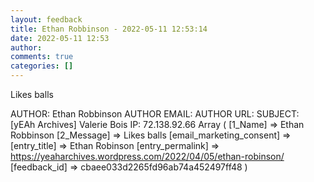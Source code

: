 ```yaml
---
layout: feedback
title: Ethan Robbinson - 2022-05-11 12:53:14
date: 2022-05-11 12:53
author: 
comments: true
categories: []
---
```

Likes balls
<!--more-->
AUTHOR: Ethan Robbinson
AUTHOR EMAIL: 
AUTHOR URL: 
SUBJECT: [yEAh Archives] Valerie Bois
IP: 72.138.92.66
Array
(
    [1_Name] =&gt; Ethan Robbinson
    [2_Message] =&gt; Likes balls
    [email_marketing_consent] =&gt; 
    [entry_title] =&gt; Ethan Robinson
    [entry_permalink] =&gt; https://yeaharchives.wordpress.com/2022/04/05/ethan-robinson/
    [feedback_id] =&gt; cbaee033d2265fd96ab74a452497ff48
)

